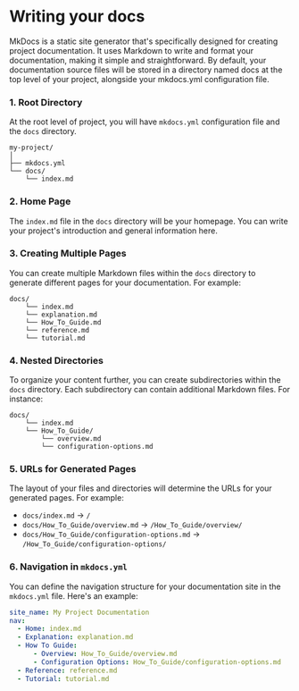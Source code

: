 # Writing your docs

MkDocs is a static site generator that's specifically designed for creating project documentation. It uses Markdown to write and format your documentation, making it simple and straightforward. By default, your documentation source files will be stored in a directory named docs at the top level of your project, alongside your mkdocs.yml configuration file.

### **1. Root Directory**
At the root level of  project, you will have  `mkdocs.yml` configuration file and the `docs` directory.

```
my-project/
│
├── mkdocs.yml
└── docs/
    └── index.md
```

### **2. Home Page**
The `index.md` file in the `docs` directory will be your homepage. You can write your project's introduction and general information here.

### **3. Creating Multiple Pages**
You can create multiple Markdown files within the `docs` directory to generate different pages for your documentation. For example:

```
docs/
    └── index.md
    └── explanation.md
    └── How_To_Guide.md
    └── reference.md
    └── tutorial.md
```

### **4. Nested Directories**
To organize your content further, you can create subdirectories within the `docs` directory. Each subdirectory can contain additional Markdown files. For instance:

```
docs/
    └── index.md
    └── How_To_Guide/
        └── overview.md
        └── configuration-options.md
```

### **5. URLs for Generated Pages**
The layout of your files and directories will determine the URLs for your generated pages. For example:

- `docs/index.md` -> `/`
- `docs/How_To_Guide/overview.md` -> `/How_To_Guide/overview/`
- `docs/How_To_Guide/configuration-options.md` -> `/How_To_Guide/configuration-options/`

### **6. Navigation in `mkdocs.yml`**
You can define the navigation structure for your documentation site in the `mkdocs.yml` file. Here's an example:

```yaml
site_name: My Project Documentation
nav:
  - Home: index.md
  - Explanation: explanation.md
  - How To Guide:
      - Overview: How_To_Guide/overview.md
      - Configuration Options: How_To_Guide/configuration-options.md
  - Reference: reference.md
  - Tutorial: tutorial.md
```


